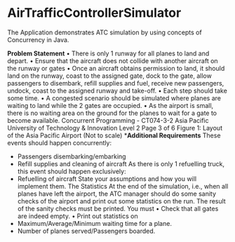 # AirTrafficControllerSimulator
The Application demonstrates ATC simulation by using concepts of Concurrency in Java.

******************************Problem Statement******************************
• There is only 1 runway for all planes to land and depart.
• Ensure that the aircraft does not collide with another aircraft on the runway or gates
• Once an aircraft obtains permission to land, it should land on the runway, coast to the
assigned gate, dock to the gate, allow passengers to disembark, refill supplies and fuel,
receive new passengers, undock, coast to the assigned runway and take-off.
• Each step should take some time.
• A congested scenario should be simulated where planes are waiting to land while the 2
gates are occupied.
• As the airport is small, there is no waiting area on the ground for the planes to wait for a
gate to become available.
Concurrent Programming - CT074-3-2 Asia Pacific University of Technology & Innovation Level 2
Page 3 of 6
Figure 1: Layout of the Asia Pacific Airport (Not to scale)
*****************************Additional Requirements****************************
These events should happen concurrently:
- Passengers disembarking/embarking
- Refill supplies and cleaning of aircraft
As there is only 1 refuelling truck, this event should happen exclusively:
- Refuelling of aircraft
State your assumptions and how you will implement them.
The Statistics
At the end of the simulation, i.e., when all planes have left the airport, the ATC manager
should do some sanity checks of the airport and print out some statistics on the run. The result
of the sanity checks must be printed. You must
• Check that all gates are indeed empty.
• Print out statistics on
- Maximum/Average/Minimum waiting time for a plane.
- Number of planes served/Passengers boarded.
